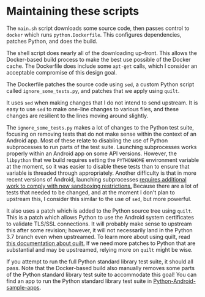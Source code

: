 # Maintaining these scripts

The `main.sh` script downloads some source code, then passes control to `docker`
which runs `python.Dockerfile`. This configures dependencies, patches Python, and
does the build.

The shell script does nearly all of the downloading up-front. This allows the
Docker-based build process to make the best use possible of the Docker cache.
The Dockerfile does include some `apt-get` calls, which I consider an
acceptable compromise of this design goal.

The Dockerfile patches the source code using `sed`, a custom Python script
called `ignore_some_tests.py`, and patches that we apply using `quilt`.

It uses `sed` when making changes that I do not intend to send upstream. It is
easy to use `sed` to make one-line changes to various files, and these changes
are resilient to the lines moving around slightly.

The `ignore_some_tests.py` makes a lot of changes to the Python test suite,
focusing on removing tests that do not make sense within the context of an
Android app. Most of these relate to disabling the use of Python subprocesses
to run parts of the test suite. Launching subprocesses works properly within an
Android app on some API versions. However, the `libpython` that we build
requires setting the `PYTHONHOME` environment variable at the moment, so it was
easier to disable these tests than to ensure that variable is threaded through
appropriately. Another difficulty is that in more recent versions of Android,
launching subprocesses [requires additional work to comply with new sandboxing
restrictions.](https://www.reddit.com/r/androiddev/comments/b2inbu/psa_android_q_blocks_executing_binaries_in_your/)
Because there are a lot of tests that needed to be changed, and at the moment I
don't plan to upstream this, I consider this similar to the use of `sed`, but
more powerful.

It also uses a patch which is added to the Python source tree using `quilt`.
This is a patch which allows Python to use the Android system certificates to
validate TLS/SSL connections. It will probably make sense to upstream this
after some revision; however, it will not necessarily land in the Python 3.7
branch even when upstreamed. To learn more about using quilt, read [this
documentation about
quilt.](https://www.yoctoproject.org/docs/1.8/dev-manual/dev-manual.html#using-a-quilt-workflow)
If we need more patches to Python that are substantial and may be upstreamed,
relying more on `quilt` might be wise.

If you attempt to run the full Python standard library test suite, it should
all pass. Note that the Docker-based build also manually removes some parts of
the Python standard library test suite to accommodate this goal! You can find
an app to run the Python standard library test suite in
[Python-Android-sample-apps](https://github.com/paulproteus/Python-Android-sample-apps).
